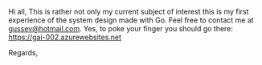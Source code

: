 Hi all,
This is rather not only my current subject of interest this is my first experience of the system design made with Go.
Feel free to contact me at gussev@hotmail.com.
Yes, to poke your finger you should go there:
https://gai-002.azurewebsites.net

Regards,
